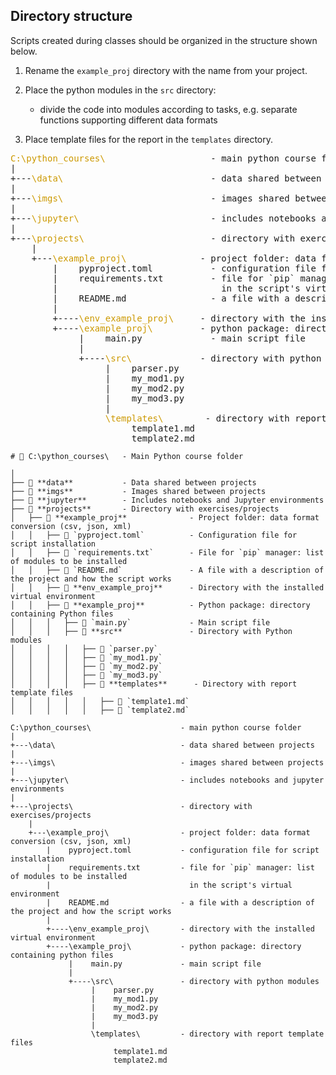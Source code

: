 ## Directory structure

Scripts created during classes should be organized in the structure shown below.

1. Rename the `example_proj` directory with the name from your project.

2. Place the python modules in the `src` directory:
   - divide the code into modules according to tasks, e.g. separate functions supporting different data formats

3. Place template files for the report in the `templates` directory.


<style>
 .green {
    color: #CC9900;
}
</style>

<pre>
<span class="green">C:\python_courses\</span>                    - main python course folder
|
+---<span class="green">\data\</span>                            - data shared between projects
|
+---<span class="green">\imgs\</span>                            - images shared between projects
|
+---<span class="green">\jupyter\</span>                         - includes notebooks and jupyter environments
|
+---<span class="green">\projects\</span>                        - directory with exercises/projects
    |   
    +---<span class="green">\example_proj\</span>              - project folder: data format conversion (csv, json, xml)
        |    pyproject.toml           - configuration file for script installation
        |    requirements.txt         - file for `pip` manager: list of modules to be installed
        |                               in the script's virtual environment
        |    README.md                - a file with a description of the project and how the script works
        |    
        +----<span class="green">\env_example_proj\</span>     - directory with the installed virtual environment
        +----<span class="green">\example_proj\</span>         - python package: directory containing python files
             |    main.py             - main script file
             |    
             +----<span class="green">\src\</span>             - directory with python modules
                  |    parser.py
                  |    my_mod1.py
                  |    my_mod2.py
                  |    my_mod3.py
                  |
                  <span class="green">\templates\</span>        - directory with report template files
                       template1.md
                       template2.md
</pre>

```
# 📂 C:\python_courses\   - Main Python course folder

│
├── 📁 **data**           - Data shared between projects
├── 📁 **imgs**           - Images shared between projects
├── 📁 **jupyter**        - Includes notebooks and Jupyter environments
├── 📁 **projects**       - Directory with exercises/projects
│   ├── 📁 **example_proj**              - Project folder: data format conversion (csv, json, xml)
│   │   ├── 📄 `pyproject.toml`          - Configuration file for script installation
│   │   ├── 📄 `requirements.txt`        - File for `pip` manager: list of modules to be installed
│   │   ├── 📄 `README.md`               - A file with a description of the project and how the script works
│   │   ├── 📁 **env_example_proj**      - Directory with the installed virtual environment
│   │   ├── 📁 **example_proj**          - Python package: directory containing Python files
│   │   │   ├── 📄 `main.py`             - Main script file
│   │   │   ├── 📁 **src**               - Directory with Python modules
│   │   │   │   ├── 📄 `parser.py`
│   │   │   │   ├── 📄 `my_mod1.py`
│   │   │   │   ├── 📄 `my_mod2.py`
│   │   │   │   ├── 📄 `my_mod3.py`
│   │   │   │   ├── 📁 **templates**      - Directory with report template files
│   │   │   │   │   ├── 📄 `template1.md`
│   │   │   │   │   ├── 📄 `template2.md`
```



```plaintext
C:\python_courses\                    - main python course folder
|
+---\data\                            - data shared between projects
|
+---\imgs\                            - images shared between projects
|
+---\jupyter\                         - includes notebooks and jupyter environments
|
+---\projects\                        - directory with exercises/projects
    |   
    +---\example_proj\                - project folder: data format conversion (csv, json, xml)
        |    pyproject.toml           - configuration file for script installation
        |    requirements.txt         - file for `pip` manager: list of modules to be installed
        |                               in the script's virtual environment
        |    README.md                - a file with a description of the project and how the script works
        |    
        +----\env_example_proj\       - directory with the installed virtual environment
        +----\example_proj\           - python package: directory containing python files
             |    main.py             - main script file
             |    
             +----\src\               - directory with python modules
                  |    parser.py
                  |    my_mod1.py
                  |    my_mod2.py
                  |    my_mod3.py
                  |
                  \templates\         - directory with report template files
                       template1.md
                       template2.md
```
